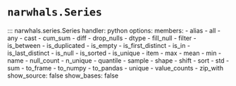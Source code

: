# `narwhals.Series`

::: narwhals.series.Series
    handler: python
    options:
      members:
        - alias
        - all
        - any
        - cast
        - cum_sum
        - diff
        - drop_nulls
        - dtype
        - fill_null
        - filter
        - is_between
        - is_duplicated
        - is_empty
        - is_first_distinct
        - is_in
        - is_last_distinct
        - is_null
        - is_sorted
        - is_unique
        - item
        - max
        - mean
        - min
        - name
        - null_count
        - n_unique
        - quantile
        - sample
        - shape
        - shift
        - sort
        - std
        - sum
        - to_frame
        - to_numpy
        - to_pandas
        - unique
        - value_counts
        - zip_with
      show_source: false
      show_bases: false
